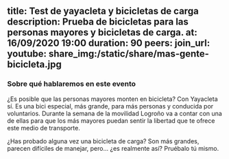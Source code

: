 title: Test de yayacleta y bicicletas de carga
description: Prueba de bicicletas para las personas mayores y bicicletas de carga.
at: 16/09/2020 19:00
duration: 90
peers:
join_url:
youtube:
share_img:/static/share/mas-gente-bicicleta.jpg
----
### Sobre qué hablaremos en este evento

¿Es posible que las personas mayores monten en bicicleta? Con Yayacleta sí. Es una bici especial, más grande, para más personas y conducida por voluntarios. Durante la semana de la movilidad Logroño va a contar con una de ellas para que los más mayores puedan sentir la libertad que te ofrece este medio de transporte.

¿Has probado alguna vez una bicicleta de carga? Son más grandes, parecen difíciles de manejar, pero... ¿es realmente así? Pruébalo tú mismo.
